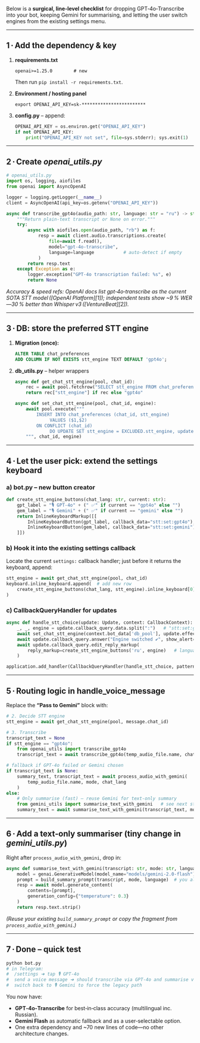 Below is a **surgical, line‑level checklist** for dropping GPT‑4o‑Transcribe into your bot, keeping Gemini for summarising, and letting the user switch engines from the existing settings menu.

---

## 1 · Add the dependency & key

1. **requirements.txt**

   ```text
   openai>=1.25.0        # new
   ```

   Then run `pip install -r requirements.txt`.

2. **Environment / hosting panel**

   ```
   export OPENAI_API_KEY=sk‑************************
   ```

3. **config.py** – append:

   ```python
   OPENAI_API_KEY = os.environ.get("OPENAI_API_KEY")
   if not OPENAI_API_KEY:
       print("OPENAI_API_KEY not set", file=sys.stderr); sys.exit(1)
   ```

---

## 2 · Create *openai\_utils.py*

```python
# openai_utils.py
import os, logging, aiofiles
from openai import AsyncOpenAI

logger = logging.getLogger(__name__)
client = AsyncOpenAI(api_key=os.getenv("OPENAI_API_KEY"))

async def transcribe_gpt4o(audio_path: str, language: str = "ru") -> str | None:
    """Return plain‑text transcript or None on error."""
    try:
        async with aiofiles.open(audio_path, "rb") as f:
            resp = await client.audio.transcriptions.create(
                file=await f.read(),
                model="gpt-4o-transcribe",
                language=language           # auto‑detect if empty
            )
        return resp.text
    except Exception as e:
        logger.exception("GPT‑4o transcription failed: %s", e)
        return None
```

*Accuracy & speed refs: OpenAI docs list gpt‑4o‑transcribe as the current SOTA STT model ([OpenAI Platform][1]); independent tests show \~9 % WER—30 % better than Whisper v3 ([VentureBeat][2]).*

---

## 3 · DB: store the preferred STT engine

1. **Migration (once):**

   ```sql
   ALTER TABLE chat_preferences
   ADD COLUMN IF NOT EXISTS stt_engine TEXT DEFAULT 'gpt4o';
   ```

2. **db\_utils.py** – helper wrappers

   ```python
   async def get_chat_stt_engine(pool, chat_id):
       rec = await pool.fetchrow("SELECT stt_engine FROM chat_preferences WHERE chat_id=$1", chat_id)
       return rec["stt_engine"] if rec else "gpt4o"

   async def set_chat_stt_engine(pool, chat_id, engine):
       await pool.execute("""
           INSERT INTO chat_preferences (chat_id, stt_engine)
                VALUES ($1,$2)
           ON CONFLICT (chat_id)
                DO UPDATE SET stt_engine = EXCLUDED.stt_engine, updated_at = NOW();
       """, chat_id, engine)
   ```

---

## 4 · Let the user pick: extend the settings keyboard

### a) **bot.py** – new button creator

```python
def create_stt_engine_buttons(chat_lang: str, current: str):
    gpt_label = "🎙️ GPT‑4o" + (" ✅" if current == "gpt4o" else "")
    gem_label = "🎙️ Gemini" + (" ✅" if current == "gemini" else "")
    return InlineKeyboardMarkup([[
        InlineKeyboardButton(gpt_label, callback_data="stt:set:gpt4o"),
        InlineKeyboardButton(gem_label, callback_data="stt:set:gemini")
    ]])
```

### b) Hook it into the existing **settings** callback

Locate the current `settings:` callback handler; just before it returns the keyboard, append:

```python
stt_engine = await get_chat_stt_engine(pool, chat_id)
keyboard.inline_keyboard.append(  # add new row
    create_stt_engine_buttons(chat_lang, stt_engine).inline_keyboard[0]
)
```

### c) **CallbackQueryHandler** for updates

```python
async def handle_stt_choice(update: Update, context: CallbackContext):
    _, _, engine = update.callback_query.data.split(":")   # "stt:set:gpt4o"
    await set_chat_stt_engine(context.bot_data['db_pool'], update.effective_chat.id, engine)
    await update.callback_query.answer("Engine switched ✔︎", show_alert=False)
    await update.callback_query.edit_reply_markup(
        reply_markup=create_stt_engine_buttons('ru', engine)   # language can be passed in
    )

application.add_handler(CallbackQueryHandler(handle_stt_choice, pattern=r"^stt:set:"))
```

---

## 5 · Routing logic in **handle\_voice\_message**

Replace the **“Pass to Gemini”** block with:

```python
# 2. Decide STT engine
stt_engine = await get_chat_stt_engine(pool, message.chat_id)

# 3. Transcribe
transcript_text = None
if stt_engine == "gpt4o":
    from openai_utils import transcribe_gpt4o
    transcript_text = await transcribe_gpt4o(temp_audio_file.name, chat_lang)

# fallback if GPT‑4o failed or Gemini chosen
if transcript_text is None:
    summary_text, transcript_text = await process_audio_with_gemini(
        temp_audio_file.name, mode, chat_lang
    )
else:
    # Only summarise (fast) – reuse Gemini for text‑only summary
    from gemini_utils import summarise_text_with_gemini   # see next step
    summary_text = await summarise_text_with_gemini(transcript_text, mode, chat_lang)
```

---

## 6 · Add a **text‑only summariser** (tiny change in *gemini\_utils.py*)

Right after `process_audio_with_gemini`, drop in:

```python
async def summarise_text_with_gemini(transcript: str, mode: str, language: str='ru') -> str:
    model = genai.GenerativeModel(model_name="models/gemini-2.0-flash")
    prompt = build_summary_prompt(transcript, mode, language)  # you already have this logic
    resp = await model.generate_content(
        contents=[prompt],
        generation_config={"temperature": 0.3}
    )
    return resp.text.strip()
```

*(Reuse your existing `build_summary_prompt` or copy the fragment from `process_audio_with_gemini`.)*

---

## 7 · Done – quick test

```bash
python bot.py
# in Telegram:
#  /settings ➜ tap 🎙️ GPT‑4o
#  send a voice message ➜ should transcribe via GPT‑4o and summarise via Gemini
#  switch back to 🎙️ Gemini to force the legacy path
```

You now have:

* **GPT‑4o‑Transcribe** for best‑in‑class accuracy (multilingual inc. Russian).
* **Gemini Flash** as automatic fallback and as a user‑selectable option.
* One extra dependency and \~70 new lines of code—no other architecture changes.

